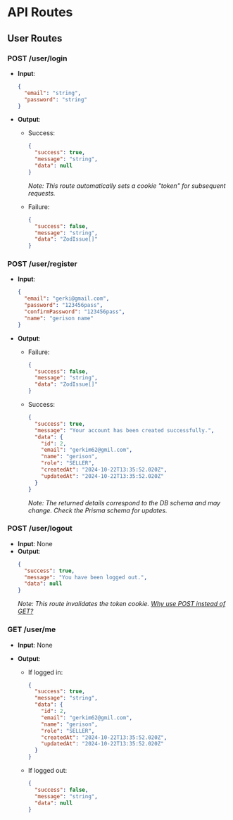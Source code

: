 # API Routes

## User Routes

### POST /user/login

- **Input**:
  ```json
  {
    "email": "string",
    "password": "string"
  }
  ```
- **Output**:

  - Success:

    ```json
    {
      "success": true,
      "message": "string",
      "data": null
    }
    ```

    _Note: This route automatically sets a cookie "token" for subsequent requests._

  - Failure:
    ```json
    {
      "success": false,
      "message": "string",
      "data": "ZodIssue[]"
    }
    ```

### POST /user/register

- **Input**:
  ```json
  {
    "email": "gerki@gmail.com",
    "password": "123456pass",
    "confirmPassword": "123456pass",
    "name": "gerison name"
  }
  ```
- **Output**:

  - Failure:

    ```json
    {
      "success": false,
      "message": "string",
      "data": "ZodIssue[]"
    }
    ```

  - Success:
    ```json
    {
      "success": true,
      "message": "Your account has been created successfully.",
      "data": {
        "id": 2,
        "email": "gerkim62@gmil.com",
        "name": "gerison",
        "role": "SELLER",
        "createdAt": "2024-10-22T13:35:52.020Z",
        "updatedAt": "2024-10-22T13:35:52.020Z"
      }
    }
    ```
    _Note: The returned details correspond to the DB schema and may change. Check the Prisma schema for updates._

### POST /user/logout

- **Input**: None
- **Output**:
  ```json
  {
    "success": true,
    "message": "You have been logged out.",
    "data": null
  }
  ```
  _Note: This route invalidates the token cookie. [Why use POST instead of GET?](https://stackoverflow.com/questions/3521290/logging-out-get-or-post)_

### GET /user/me

- **Input**: None
- **Output**:

  - If logged in:

    ```json
    {
      "success": true,
      "message": "string",
      "data": {
        "id": 2,
        "email": "gerkim62@gmil.com",
        "name": "gerison",
        "role": "SELLER",
        "createdAt": "2024-10-22T13:35:52.020Z",
        "updatedAt": "2024-10-22T13:35:52.020Z"
      }
    }
    ```

  - If logged out:
    ```json
    {
      "success": false,
      "message": "string",
      "data": null
    }
    ```

